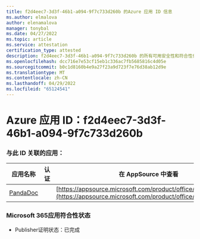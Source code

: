 ```yaml
---
title: f2d4eec7-3d3f-46b1-a094-9f7c733d260b 的Azure 应用 ID 信息
ms.author: elmalova
author: elenamalova
manager: tonybal
ms.date: 04/27/2022
ms.topic: article
ms.service: attestation
certification_type: attested
description: f2d4eec7-3d3f-46b1-a094-9f7c733d260b 的所有可用安全性和符合性信息。
ms.openlocfilehash: dcc716e7e53cf15eb1c336ac7fb5685816c4d05e
ms.sourcegitcommit: b0c1d8160b4e9a27f23a9d723f7e76d38ab12d9e
ms.translationtype: MT
ms.contentlocale: zh-CN
ms.lasthandoff: 04/29/2022
ms.locfileid: "65124541"
---
```

# <a name="azure-app-id-f2d4eec7-3d3f-46b1-a094-9f7c733d260b"></a>Azure 应用 ID：f2d4eec7-3d3f-46b1-a094-9f7c733d260b


### <a name="apps-associated-with-this-id"></a>与此 ID 关联的应用：
| **应用名称** | **认证** | **在 AppSource 中查看** |
|--------------|---------------|-----------------------|
| [PandaDoc](../forward/WA200002927.md) |  | [https://appsource.microsoft.com/product/office/WA200002927](https://appsource.microsoft.com/product/office/WA200002927) |

### <a name="microsoft-365-app-compliance-status"></a>Microsoft 365应用符合性状态
- Publisher证明状态：已完成
